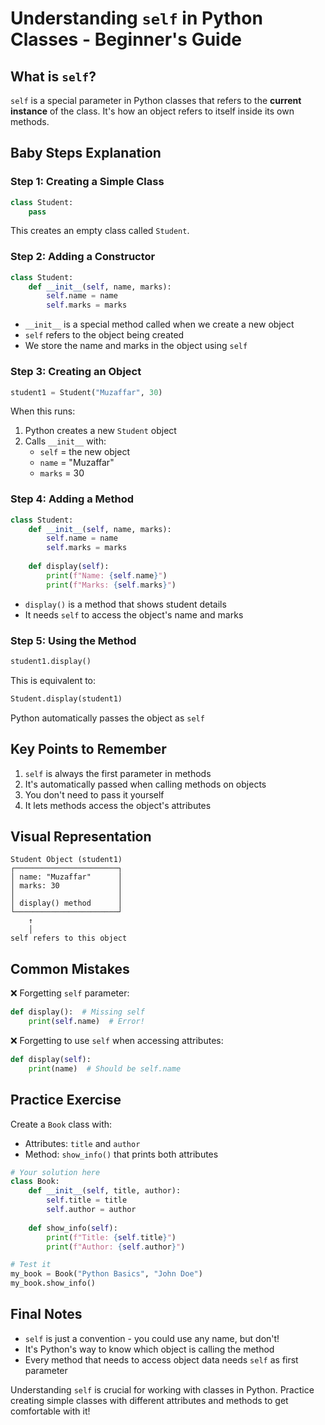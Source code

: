 # Understanding `self` in Python Classes - Beginner's Guide

## What is `self`?

`self` is a special parameter in Python classes that refers to the **current instance** of the class. It's how an object refers to itself inside its own methods.

## Baby Steps Explanation

### Step 1: Creating a Simple Class
```python
class Student:
    pass
```
This creates an empty class called `Student`.

### Step 2: Adding a Constructor
```python
class Student:
    def __init__(self, name, marks):
        self.name = name
        self.marks = marks
```
- `__init__` is a special method called when we create a new object
- `self` refers to the object being created
- We store the name and marks in the object using `self`

### Step 3: Creating an Object
```python
student1 = Student("Muzaffar", 30)
```
When this runs:
1. Python creates a new `Student` object
2. Calls `__init__` with:
   - `self` = the new object
   - `name` = "Muzaffar"
   - `marks` = 30

### Step 4: Adding a Method
```python
class Student:
    def __init__(self, name, marks):
        self.name = name
        self.marks = marks
    
    def display(self):
        print(f"Name: {self.name}")
        print(f"Marks: {self.marks}")
```
- `display()` is a method that shows student details
- It needs `self` to access the object's name and marks

### Step 5: Using the Method
```python
student1.display()
```
This is equivalent to:
```python
Student.display(student1)
```
Python automatically passes the object as `self`

## Key Points to Remember

1. `self` is always the first parameter in methods
2. It's automatically passed when calling methods on objects
3. You don't need to pass it yourself
4. It lets methods access the object's attributes

## Visual Representation

```
Student Object (student1)
┌───────────────────────┐
│ name: "Muzaffar"      │
│ marks: 30             │
│                       │
│ display() method      │
└───────────────────────┘
    ↑
    │
self refers to this object
```

## Common Mistakes

❌ Forgetting `self` parameter:
```python
def display():  # Missing self
    print(self.name)  # Error!
```

❌ Forgetting to use `self` when accessing attributes:
```python
def display(self):
    print(name)  # Should be self.name
```

## Practice Exercise

Create a `Book` class with:
- Attributes: `title` and `author`
- Method: `show_info()` that prints both attributes

```python
# Your solution here
class Book:
    def __init__(self, title, author):
        self.title = title
        self.author = author
    
    def show_info(self):
        print(f"Title: {self.title}")
        print(f"Author: {self.author}")

# Test it
my_book = Book("Python Basics", "John Doe")
my_book.show_info()
```

## Final Notes

- `self` is just a convention - you could use any name, but don't!
- It's Python's way to know which object is calling the method
- Every method that needs to access object data needs `self` as first parameter

Understanding `self` is crucial for working with classes in Python. Practice creating simple classes with different attributes and methods to get comfortable with it!